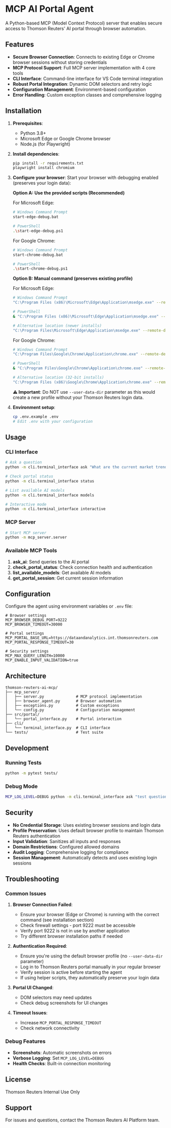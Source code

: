# MCP AI Portal Agent

A Python-based MCP (Model Context Protocol) server that enables secure access to Thomson Reuters' AI portal through browser automation.

## Features

- **Secure Browser Connection**: Connects to existing Edge or Chrome browser sessions without storing credentials
- **MCP Protocol Support**: Full MCP server implementation with 4 core tools
- **CLI Interface**: Command-line interface for VS Code terminal integration
- **Robust Portal Integration**: Dynamic DOM selectors and retry logic
- **Configuration Management**: Environment-based configuration
- **Error Handling**: Custom exception classes and comprehensive logging

## Installation

1. **Prerequisites**:
   - Python 3.8+
   - Microsoft Edge or Google Chrome browser
   - Node.js (for Playwright)

2. **Install dependencies**:
   ```bash
   pip install -r requirements.txt
   playwright install chromium
   ```

3. **Configure your browser**:
   Start your browser with debugging enabled (preserves your login data):
   
   **Option A: Use the provided scripts (Recommended)**
   
   For Microsoft Edge:
   ```bash
   # Windows Command Prompt
   start-edge-debug.bat
   
   # PowerShell
   .\start-edge-debug.ps1
   ```
   
   For Google Chrome:
   ```bash
   # Windows Command Prompt
   start-chrome-debug.bat
   
   # PowerShell
   .\start-chrome-debug.ps1
   ```
   
   **Option B: Manual command (preserves existing profile)**
   
   For Microsoft Edge:
   ```bash
   # Windows Command Prompt
   "C:\Program Files (x86)\Microsoft\Edge\Application\msedge.exe" --remote-debugging-port=9222
   
   # PowerShell
   & "C:\Program Files (x86)\Microsoft\Edge\Application\msedge.exe" --remote-debugging-port=9222
   
   # Alternative location (newer installs)
   "C:\Program Files\Microsoft\Edge\Application\msedge.exe" --remote-debugging-port=9222
   ```
   
   For Google Chrome:
   ```bash
   # Windows Command Prompt
   "C:\Program Files\Google\Chrome\Application\chrome.exe" --remote-debugging-port=9222
   
   # PowerShell
   & "C:\Program Files\Google\Chrome\Application\chrome.exe" --remote-debugging-port=9222
   
   # Alternative location (32-bit installs)
   "C:\Program Files (x86)\Google\Chrome\Application\chrome.exe" --remote-debugging-port=9222
   ```
   
   **⚠️ Important**: Do NOT use `--user-data-dir` parameter as this would create a new profile without your Thomson Reuters login data.

4. **Environment setup**:
   ```bash
   cp .env.example .env
   # Edit .env with your configuration
   ```

## Usage

### CLI Interface

```bash
# Ask a question
python -m cli.terminal_interface ask "What are the current market trends?"

# Check portal status
python -m cli.terminal_interface status

# List available AI models
python -m cli.terminal_interface models

# Interactive mode
python -m cli.terminal_interface interactive
```

### MCP Server

```bash
# Start MCP server
python -m mcp_server.server
```

### Available MCP Tools

1. **ask_ai**: Send queries to the AI portal
2. **check_portal_status**: Check connection health and authentication
3. **list_available_models**: Get available AI models
4. **get_portal_session**: Get current session information

## Configuration

Configure the agent using environment variables or `.env` file:

```env
# Browser settings
MCP_BROWSER_DEBUG_PORT=9222
MCP_BROWSER_TIMEOUT=30000

# Portal settings
MCP_PORTAL_BASE_URL=https://dataandanalytics.int.thomsonreuters.com
MCP_PORTAL_RESPONSE_TIMEOUT=30

# Security settings
MCP_MAX_QUERY_LENGTH=10000
MCP_ENABLE_INPUT_VALIDATION=true
```

## Architecture

```
thomson-reuters-ai-mcp/
├── mcp_server/
│   ├── server.py              # MCP protocol implementation
│   ├── browser_agent.py       # Browser automation
│   ├── exceptions.py          # Custom exceptions
│   └── config.py              # Configuration management
├── src/portal/
│   └── portal_interface.py    # Portal interaction
├── cli/
│   └── terminal_interface.py  # CLI interface
└── tests/                     # Test suite
```

## Development

### Running Tests

```bash
python -m pytest tests/
```

### Debug Mode

```bash
MCP_LOG_LEVEL=DEBUG python -m cli.terminal_interface ask "test question"
```

## Security

- **No Credential Storage**: Uses existing browser sessions and login data
- **Profile Preservation**: Uses default browser profile to maintain Thomson Reuters authentication
- **Input Validation**: Sanitizes all inputs and responses
- **Domain Restrictions**: Configured allowed domains
- **Audit Logging**: Comprehensive logging for compliance
- **Session Management**: Automatically detects and uses existing login sessions

## Troubleshooting

### Common Issues

1. **Browser Connection Failed**:
   - Ensure your browser (Edge or Chrome) is running with the correct command (see installation section)
   - Check firewall settings - port 9222 must be accessible
   - Verify port 9222 is not in use by another application
   - Try different browser installation paths if needed

2. **Authentication Required**:
   - Ensure you're using the default browser profile (no `--user-data-dir` parameter)
   - Log in to Thomson Reuters portal manually in your regular browser
   - Verify session is active before starting the agent
   - If using helper scripts, they automatically preserve your login data

3. **Portal UI Changed**:
   - DOM selectors may need updates
   - Check debug screenshots for UI changes

4. **Timeout Issues**:
   - Increase `MCP_PORTAL_RESPONSE_TIMEOUT`
   - Check network connectivity

### Debug Features

- **Screenshots**: Automatic screenshots on errors
- **Verbose Logging**: Set `MCP_LOG_LEVEL=DEBUG`
- **Health Checks**: Built-in connection monitoring

## License

Thomson Reuters Internal Use Only

## Support

For issues and questions, contact the Thomson Reuters AI Platform team.